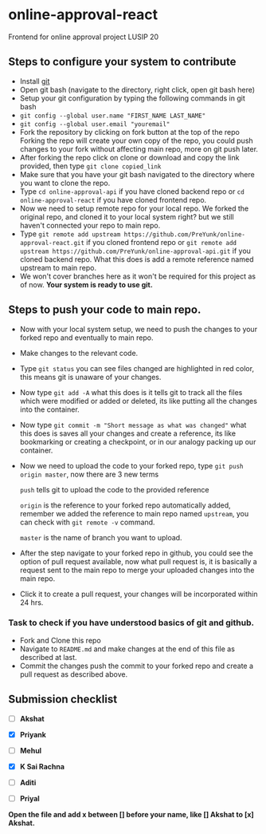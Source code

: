 # online-approval-react
Frontend for online approval project LUSIP 20

## Steps to configure your system to contribute
* Install [git](https://git-scm.com/downloads)
* Open git bash (navigate to the directory, right click, open git bash here)
* Setup your git configuration by typing the following commands in git bash
* `git config --global user.name "FIRST_NAME LAST_NAME"`
* `git config --global user.email "youremail"`
* Fork the repository by clicking on fork button at the top of the repo
Forking the repo will create your own copy of the repo, you could push changes to your fork without affecting main repo, more on git push later.
* After forking the repo click on clone or download and copy the link provided, then type 
`git clone copied_link`
* Make sure that you have your git bash navigated to the directory where you want to clone the repo.
* Type `cd online-approval-api` if you have cloned backend repo or `cd online-approval-react` if you have cloned frontend repo.
* Now we need to setup remote repo for your local repo. We forked the original repo, and cloned it to your local system right? but we still haven't connected your repo to main repo.
* Type `git remote add upstream https://github.com/PreYunk/online-approval-react.git` if you cloned frontend repo or `git remote add upstream https://github.com/PreYunk/online-approval-api.git` if you cloned backend repo. What this does is add a remote reference named upstream to main repo.
* We won't cover branches here as it won't be required for this project as of now.
**Your system is ready to use git.**

## Steps to push your code to main repo.
* Now with your local system setup, we need to push the changes to your forked repo and eventually to main repo.
* Make changes to the relevant code.
* Type `git status` you can see files changed are highlighted in red color, this means git is unaware of your changes.
* Now type `git add -A` what this does is it tells git to track all the files which were modified or added or deleted, its like putting all the changes into the container.
* Now type `git commit -m "Short message as what was changed"` what this does is saves all your changes and create a reference, its like bookmarking or creating a checkpoint, or in our analogy packing up our container.
* Now we need to upload the code to your forked repo, type `git push origin master`, now there are 3 new terms

  `push` tells git to upload the code to the provided reference

  `origin` is the reference to your forked repo automatically added, remember we added the reference to main repo named `upstream`, you can check with `git remote -v` command.

  `master` is the name of branch you want to upload.

* After the step navigate to your forked repo in github, you could see the option of pull request available, now what pull request is, it is basically a request sent to the main repo to merge your uploaded changes into the main repo.
* Click it to create a pull request, your changes will be incorporated within 24 hrs.

### Task to check if you have understood basics of git and github.
* Fork and Clone this repo
* Navigate to `README.md` and make changes at the end of this file as described at last.
* Commit the changes push the commit to your forked repo and create a pull request as described above.

## Submission checklist
- [ ] **Akshat**

- [x] **Priyank**

- [ ] **Mehul**

- [x] **K Sai Rachna**

- [ ] **Aditi**

- [ ] **Priyal**

**Open the file and add x between [] before your name, like [] Akshat to [x] Akshat.**
